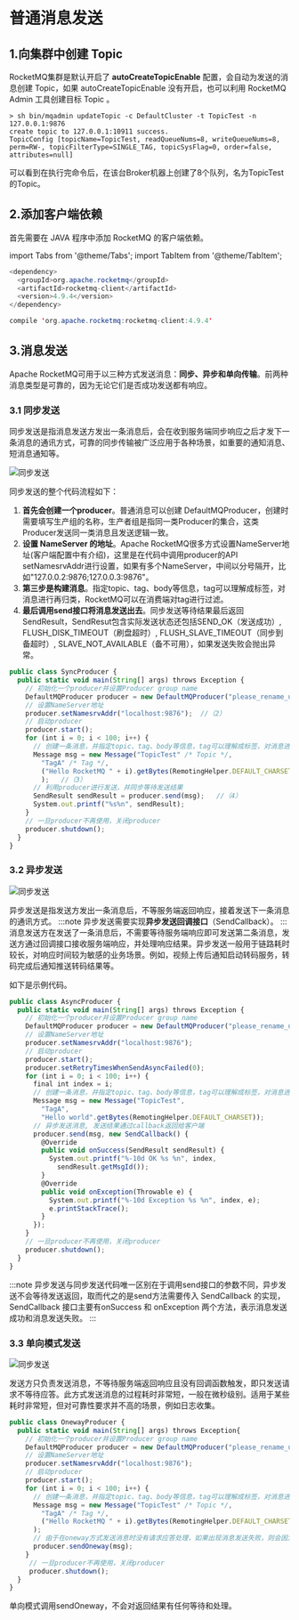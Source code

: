 # 普通消息发送

## 1.向集群中创建 Topic

RocketMQ集群是默认开启了 **autoCreateTopicEnable** 配置，会自动为发送的消息创建 Topic，如果 autoCreateTopicEnable 没有开启，也可以利用 RocketMQ Admin 工具创建目标 Topic 。

```shell
> sh bin/mqadmin updateTopic -c DefaultCluster -t TopicTest -n 127.0.0.1:9876
create topic to 127.0.0.1:10911 success.
TopicConfig [topicName=TopicTest, readQueueNums=8, writeQueueNums=8, perm=RW-, topicFilterType=SINGLE_TAG, topicSysFlag=0, order=false, attributes=null]
```

可以看到在执行完命令后，在该台Broker机器上创建了8个队列，名为TopicTest的Topic。

## 2.添加客户端依赖

首先需要在 JAVA 程序中添加 RocketMQ 的客户端依赖。

import Tabs from '@theme/Tabs';
import TabItem from '@theme/TabItem';

<Tabs>
<TabItem value="Maven" label="Maven" default >

```java
<dependency>
  <groupId>org.apache.rocketmq</groupId>
  <artifactId>rocketmq-client</artifactId>
  <version>4.9.4</version>
</dependency>
```
</TabItem>
<TabItem value="Gradle" label="Gradle">

```java 
compile 'org.apache.rocketmq:rocketmq-client:4.9.4'
```

</TabItem>

</Tabs>


## 3.消息发送

Apache RocketMQ可用于以三种方式发送消息：**同步、异步和单向传输**。前两种消息类型是可靠的，因为无论它们是否成功发送都有响应。

### 3.1 同步发送

同步发送是指消息发送方发出一条消息后，会在收到服务端同步响应之后才发下一条消息的通讯方式，可靠的同步传输被广泛应用于各种场景，如重要的通知消息、短消息通知等。


![同步发送](../picture/同步发送.png)

同步发送的整个代码流程如下：
1. **首先会创建一个producer**。普通消息可以创建 DefaultMQProducer，创建时需要填写生产组的名称，生产者组是指同一类Producer的集合，这类Producer发送同一类消息且发送逻辑一致。
2. **设置 NameServer 的地址**。Apache RocketMQ很多方式设置NameServer地址(客户端配置中有介绍)，这里是在代码中调用producer的API setNamesrvAddr进行设置，如果有多个NameServer，中间以分号隔开，比如"127.0.0.2:9876;127.0.0.3:9876"。 
3. **第三步是构建消息**。指定topic、tag、body等信息，tag可以理解成标签，对消息进行再归类，RocketMQ可以在消费端对tag进行过滤。
4. **最后调用send接口将消息发送出去**。同步发送等待结果最后返回SendResult，SendResut包含实际发送状态还包括SEND_OK（发送成功）, FLUSH_DISK_TIMEOUT（刷盘超时）, FLUSH_SLAVE_TIMEOUT（同步到备超时）, SLAVE_NOT_AVAILABLE（备不可用），如果发送失败会抛出异常。
``` javascript {16,15}
public class SyncProducer {
  public static void main(String[] args) throws Exception {
    // 初始化一个producer并设置Producer group name
    DefaultMQProducer producer = new DefaultMQProducer("please_rename_unique_group_name"); //（1）
    // 设置NameServer地址
    producer.setNamesrvAddr("localhost:9876");  //（2）
    // 启动producer
    producer.start();
    for (int i = 0; i < 100; i++) {
      // 创建一条消息，并指定topic、tag、body等信息，tag可以理解成标签，对消息进行再归类，RocketMQ可以在消费端对tag进行过滤
      Message msg = new Message("TopicTest" /* Topic */,
        "TagA" /* Tag */,
        ("Hello RocketMQ " + i).getBytes(RemotingHelper.DEFAULT_CHARSET) /* Message body */
        );   //（3）
      // 利用producer进行发送，并同步等待发送结果
      SendResult sendResult = producer.send(msg);   //（4）
      System.out.printf("%s%n", sendResult);
    }
    // 一旦producer不再使用，关闭producer
    producer.shutdown();
  }
}
```



### 3.2 异步发送

![同步发送](../picture/异步发送.png)


异步发送是指发送方发出一条消息后，不等服务端返回响应，接着发送下一条消息的通讯方式。
:::note
异步发送需要实现**异步发送回调接口**（SendCallback）。
:::
消息发送方在发送了一条消息后，不需要等待服务端响应即可发送第二条消息，发送方通过回调接口接收服务端响应，并处理响应结果。异步发送一般用于链路耗时较长，对响应时间较为敏感的业务场景。例如，视频上传后通知启动转码服务，转码完成后通知推送转码结果等。

如下是示例代码。

``` javascript {16,17}
public class AsyncProducer {
  public static void main(String[] args) throws Exception {
    // 初始化一个producer并设置Producer group name
    DefaultMQProducer producer = new DefaultMQProducer("please_rename_unique_group_name");
    // 设置NameServer地址
    producer.setNamesrvAddr("localhost:9876");
    // 启动producer
    producer.start();
    producer.setRetryTimesWhenSendAsyncFailed(0);
    for (int i = 0; i < 100; i++) {
      final int index = i;
      // 创建一条消息，并指定topic、tag、body等信息，tag可以理解成标签，对消息进行再归类，RocketMQ可以在消费端对tag进行过滤
      Message msg = new Message("TopicTest",
        "TagA",
        "Hello world".getBytes(RemotingHelper.DEFAULT_CHARSET));
      // 异步发送消息, 发送结果通过callback返回给客户端
      producer.send(msg, new SendCallback() {
        @Override
        public void onSuccess(SendResult sendResult) {
          System.out.printf("%-10d OK %s %n", index,
            sendResult.getMsgId());
        }
        @Override
        public void onException(Throwable e) {
          System.out.printf("%-10d Exception %s %n", index, e);
          e.printStackTrace();
        }
      });
    }
    // 一旦producer不再使用，关闭producer
    producer.shutdown();
  }
}
```

:::note
异步发送与同步发送代码唯一区别在于调用send接口的参数不同，异步发送不会等待发送返回，取而代之的是send方法需要传入 SendCallback 的实现，SendCallback 接口主要有onSuccess 和 onException 两个方法，表示消息发送成功和消息发送失败。
:::

### 3.3 单向模式发送

![同步发送](../picture/Oneway发送.png)


发送方只负责发送消息，不等待服务端返回响应且没有回调函数触发，即只发送请求不等待应答。此方式发送消息的过程耗时非常短，一般在微秒级别。适用于某些耗时非常短，但对可靠性要求并不高的场景，例如日志收集。

``` javascript {16}
public class OnewayProducer {
  public static void main(String[] args) throws Exception{
    // 初始化一个producer并设置Producer group name
    DefaultMQProducer producer = new DefaultMQProducer("please_rename_unique_group_name");
    // 设置NameServer地址
    producer.setNamesrvAddr("localhost:9876");
    // 启动producer
    producer.start();
    for (int i = 0; i < 100; i++) {
      // 创建一条消息，并指定topic、tag、body等信息，tag可以理解成标签，对消息进行再归类，RocketMQ可以在消费端对tag进行过滤
      Message msg = new Message("TopicTest" /* Topic */,
        "TagA" /* Tag */,
        ("Hello RocketMQ " + i).getBytes(RemotingHelper.DEFAULT_CHARSET) /* Message body */
      );
      // 由于在oneway方式发送消息时没有请求应答处理，如果出现消息发送失败，则会因为没有重试而导致数据丢失。若数据不可丢，建议选用可靠同步或可靠异步发送方式。
      producer.sendOneway(msg);
    }
     // 一旦producer不再使用，关闭producer
     producer.shutdown();
  }
}
```

单向模式调用sendOneway，不会对返回结果有任何等待和处理。
